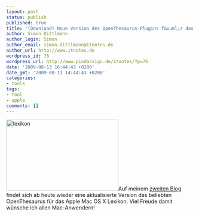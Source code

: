 ```yaml
---
layout: post
status: publish
published: true
title: "(Download) Neue Version des OpenThesaurus-Plugins f&uuml;r das Mac OS X Lexikon"
author: Simon Dittlmann
author_login: Simon
author_email: simon.dittlmann@itnotes.de
author_url: http://www.itnotes.de
wordpress_id: 76
wordpress_url: http://www.pindarsign.de/itnotes/?p=76
date: '2009-08-13 16:44:43 +0200'
date_gmt: '2009-08-13 14:44:43 +0200'
categories:
- tools
tags:
- tool
- apple
comments: []
---
```

<p><a href="http://www.pindarsign.de/itnotes/wp-content/uploads/2009/08/lexikon.jpg"><img class="alignleft size-medium wp-image-77" title="lexikon" src="http://www.pindarsign.de/itnotes/wp-content/uploads/2009/08/lexikon-300x191.jpg" alt="lexikon" width="300" height="191" /></a>Auf meinem <a href="http://www.pindarsign.de/webblog/?p=57" target="_blank">zweiten Blog</a> findet sich ab heute wieder eine aktualisierte Version des beliebten OpenThesaurus f&uuml;r das Apple Mac OS X Lexikon. Viel Freude damit w&uuml;nsche ich allen Mac-Anwendern!</p>
